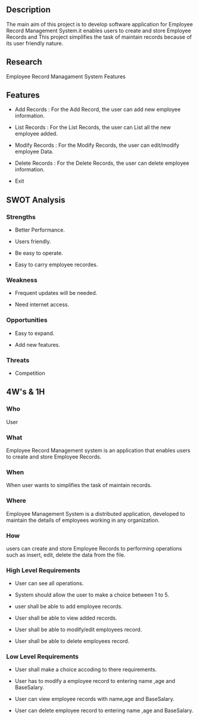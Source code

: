 ## Description
  The main aim of this project is to develop software application for Employee Record Management System.it enables users to create and store Employee Records and This project simplifies the task of maintain records because of its user friendly nature.

## Research
  Employee Record Managament System Features

## Features
* Add Records    : For the Add Record, the user can add new employee information.
- List Records   : For the List Records, the user can List all the new employee added.
+ Modify Records : For the Modify Records, the user can edit/modify employee Data.
* Delete Records : For the Delete Records, the user can delete employee information.
- Exit 
 
## SWOT Analysis
### Strengths
- Better Performance.
* Users friendly.
+ Be easy to operate. 
* Easy to carry employee recordes.

### Weakness
* Frequent updates will be needed.
- Need internet access.

### Opportunities
* Easy to expand. 
- Add new features.

### Threats
* Competition
 
## 4W's & 1H
### Who
User

### What
Employee Record Management system is an application that enables users to create and store Employee Records.

### When
When user wants to simplifies the task of maintain records.

### Where
Employee Management System is a distributed application, developed to maintain the details 
of employees working in any organization.

### How
users can create and store Employee Records to performing operations such as insert, edit, delete the data from the file.

###  High Level Requirements
* User can see all operations.
- System should allow the user to make a choice between 1 to 5.
+ user shall be able to add employee records.
* User shall be able to view added records.
- User shall be able to modify/edit employees record.
+ User shall be able to delete employees record.

### Low Level Requirements
* User shall make a choice accoding to there requirements.
- User has to modify a employee record to entering name ,age and BaseSalary.
+ User can view employee records with name,age and BaseSalary.  
* User can delete employee record to entering name ,age and BaseSalary.

